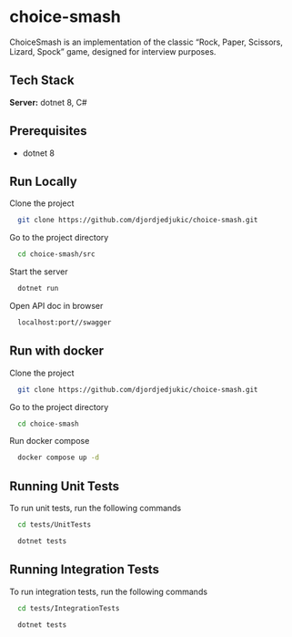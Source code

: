 # choice-smash
ChoiceSmash is an implementation of the classic “Rock, Paper, Scissors, Lizard, Spock” game, designed for interview purposes.

## Tech Stack

**Server:** dotnet 8, C#

## Prerequisites

- dotnet 8

## Run Locally

Clone the project

```bash
  git clone https://github.com/djordjedjukic/choice-smash.git
```

Go to the project directory

```bash
  cd choice-smash/src
```

Start the server

```bash
  dotnet run
```

Open API doc in browser

```bash
  localhost:port//swagger
```

## Run with docker

Clone the project

```bash
  git clone https://github.com/djordjedjukic/choice-smash.git
```

Go to the project directory

```bash
  cd choice-smash
```

Run docker compose

```bash
  docker compose up -d
```

## Running Unit Tests

To run unit tests, run the following commands

```bash
  cd tests/UnitTests
```
```bash
  dotnet tests
```

## Running Integration Tests

To run integration tests, run the following commands

```bash
  cd tests/IntegrationTests
```
```bash
  dotnet tests
```
